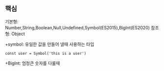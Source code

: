 ## 핵심
기본형: Number,String,Boolean,Null,Undefined,Symbol(ES2015),BigInt(ES2020)
참조형: Object

+symbol: 유일한 값을 만들어 낼때 사용하는 타입
```JS
const user = Symbol('this is a user')
```
+BigInt: 엄청큰 숫자를 다룰때
